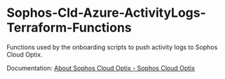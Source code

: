 # Sophos-Cld-Azure-ActivityLogs-Terraform-Functions

Functions used by the onboarding scripts to push activity logs to Sophos Cloud Optix.

Documentation: [About Sophos Cloud Optix - Sophos Cloud Optix](https://docs.sophos.com/pcg/optix/help/en-us/index.html) 

